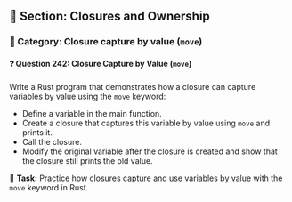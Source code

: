 ## 📘 Section: Closures and Ownership  
### 🔹 Category: Closure capture by value (`move`)  
#### ❓ Question 242: Closure Capture by Value (`move`)

Write a Rust program that demonstrates how a closure can capture variables by value using the `move` keyword:

- Define a variable in the main function.
- Create a closure that captures this variable by value using `move` and prints it.
- Call the closure.
- Modify the original variable after the closure is created and show that the closure still prints the old value.

🔧 **Task:** Practice how closures capture and use variables by value with the `move` keyword in Rust.
